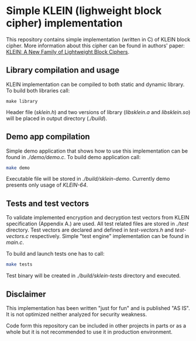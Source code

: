 # Simple KLEIN (lighweight block cipher) implementation

This repository contains simple implementation (written in C) of KLEIN block cipher. More information about this cipher can be found in authors' paper: [KLEIN: A New Family of Lightweight Block Ciphers](https://research.utwente.nl/files/5095831/The_KLEIN_Block_Cipher.pdf).

## Library compilation and usage

KLEIN implementation can be compiled to both static and dynamic library. To build both libraries call:

```shell
make library
```

Header file (*sklein.h*) and two versions of library (*libsklein.a* and *libsklein.so*) will be placed in output directory (*./build*).

## Demo app compilation

Simple demo application that shows how to use this implementation can be found in *./demo/demo.c*. To build demo application call:

```bash
make demo
```

Executable file will be stored in *./build/sklein-demo*. Currently demo presents only usage of *KLEIN-64*.

## Tests and test vectors

To validate implemented encryption and decryption test vectors from KLEIN specification (Appendix A.) are used. All test related files are stored in *./test* directory. Test vectors are declared and defined in *test-vectors.h* and *test-vectors.c* respectively. Simple "test engine" implementation can be found in *main.c*.

To build and launch tests one has to call:

```bash
make tests
```

Test binary will be created in *./build/sklein-tests* directory and executed.

## Disclaimer

This implementation has been written "just for fun" and is published "AS IS". It is not optimized neither analyzed for security weakness.

Code form this repository can be included in other projects in parts or as a whole but it is not recommended to use it in production environment.

